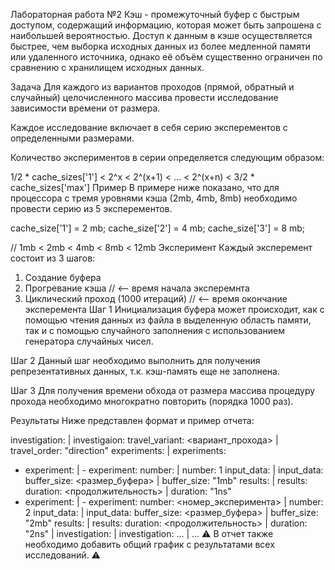 Лабораторная работа №2
Кэш - промежуточный буфер с быстрым доступом, содержащий информацию, которая может быть запрошена с наибольшей вероятностью. Доступ к данным в кэше осуществляется быстрее, чем выборка исходных данных из более медленной памяти или удаленного источника, однако её объём существенно ограничен по сравнению с хранилищем исходных данных.

Задача
Для каждого из вариантов проходов (прямой, обратный и случайный) целочисленного массива провести исследование зависимости времени от размера.

Каждое исследование включает в себя серию эксперементов c определенными размерами.

Количество экспериментов в серии определяется следующим образом:

1/2 * cache_sizes['1'] < 2^x < 2^(x+1) < ... < 2^(x+n) < 3/2 * cache_sizes['max']
Пример
В примере ниже показано, что для процессора с тремя уровнями кэша (2mb, 4mb, 8mb) необходимо провести серию из 5 эксперементов.

cache_size['1'] = 2 mb;
cache_size['2'] = 4 mb;
cache_size['3'] = 8 mb;

// 1mb < 2mb < 4mb < 8mb < 12mb
Эксперимент
Каждый эксперемент состоит из 3 шагов:

1. Создание буфера
2. Прогревание кэша
// <-- время начала эксперемнта
3. Циклический проход (1000 итераций)
// <-- время окончание эксперемента
Шаг 1
Инициализация буфера может происходит, как с помощью чтения данных из файла в выделенную область памяти, так и с помощью случайного заполнения с использованием генератора случайных чисел.

Шаг 2
Данный шаг необходимо выполнить для получения репрезентативных данных, т.к. кэш-память еще не заполнена.

Шаг 3
Для получения времени обхода от размера массива процедуру прохода необходимо многократно повторить (порядка 1000 раз).

Результаты
Ниже представлен формат и пример отчета:

investigation:                                       |  investigaion:
  travel_variant: <вариант_прохода>                  |    travel_order: "direction"
  experiments:                                       |    experiments:
  - experiment:                                      |    - experiment:
      number:                                        |        number: 1
      input_data:                                    |        input_data:
        buffer_size: <размер_буфера>                 |          buffer_size: "1mb"
      results:                                       |        results:
        duration: <продолжительность>                |          duration: "1ns"
  - experiment:                                      |    - experiment:
      number: <номер_эксперимента>                   |        number: 2
      input_data:                                    |        input_data:
        buffer_size: <размер_буфера>                 |          buffer_size: "2mb"
      results:                                       |        results:
        duration: <продолжительность>                |          duration: "2ns"
                                                     |
investigation:                                       |  investigation:
...                                                  |  ...
⚠️ В отчет также необходимо добавить общий график с результатами всех исследований. ⚠️
